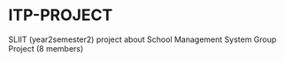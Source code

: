 # ITP-PROJECT
SLIIT (year2semester2) project about School Management System
Group Project (8 members)
